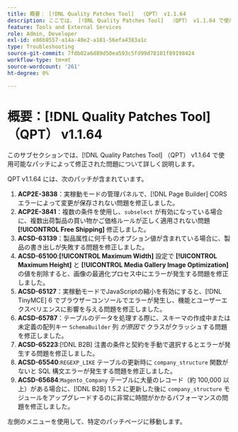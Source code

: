 ```yaml
---
title: 概要： [!DNL Quality Patches Tool]  （QPT） v1.1.64
description: ここでは、 [!DNL Quality Patches Tool]  （QPT） v1.1.64 で使用可能なパッチによって修正された問題について詳しく説明します。
feature: Tools and External Services
role: Admin, Developer
exl-id: e86b8557-a14a-40e2-a181-56efa4383a1c
type: Troubleshooting
source-git-commit: 7fdb02a6d89d50ea593c5fd99d78101f89198424
workflow-type: tm+mt
source-wordcount: '261'
ht-degree: 0%

---
```


# 概要：[!DNL Quality Patches Tool] （QPT） v1.1.64

このサブセクションでは、[!DNL Quality Patches Tool] （QPT） v1.1.64 で使用可能なパッチによって修正された問題について詳しく説明します。

QPT v1.1.64 には、次のパッチが含まれています。

1. **ACP2E-3838**：実稼動モードの管理パネルで、[!DNL Page Builder] CORS エラーによって変更が保存されない問題を修正しました。
1. **ACP2E-3841**：複数の条件を使用し、`subselect` が有効になっている場合に、複数出荷製品の買い物かご価格ルールが正しく適用されない問題 **[!UICONTROL Free Shipping]** 修正しました。
1. **ACSD-63139**：製品属性に何千ものオプション値が含まれている場合に、製品の書き出しが失敗する問題を修正しました。
1. **ACSD-65100**:**[!UICONTROL Maximum Width]** 設定で **[!UICONTROL Maximum Height]** と **[!UICONTROL Media Gallery Image Optimization]** の値を削除すると、画像の最適化プロセス中にエラーが発生する問題を修正しました。
1. **ACSD-65127**：実稼動モードでJavaScriptの縮小を有効にすると、[!DNL TinyMCE] 6 でブラウザーコンソールでエラーが発生し、機能とユーザーエクスペリエンスに影響を与える問題を修正しました。
1. **ACSD-65787**：テーブルのデータを処理する際に、スキーマの作成中または未定義の配列キー `SchemaBuilder` 列 *が原因で* クラスがクラッシュする問題を修正しました。
1. **ACSD-65223**:[!DNL B2B] 注書の条件と契約を手動で選択するとエラーが発生する問題を修正しました。
1. **ACSD-65540**:`REGEXP_LIKE` テーブルの更新時に `company_structure` 関数がないと SQL 構文エラーが発生する問題を修正しました。
1. **ACSD-65684**:`Magento_Company` テーブルに大量のレコード（約 100,000 以上）がある場合に、[!DNL B2B] 1.5.2 に更新した後に `company_structure` モジュールをアップグレードするのに非常に時間がかかるパフォーマンスの問題を修正しました。

左側のメニューを使用して、特定のパッチページに移動します。

